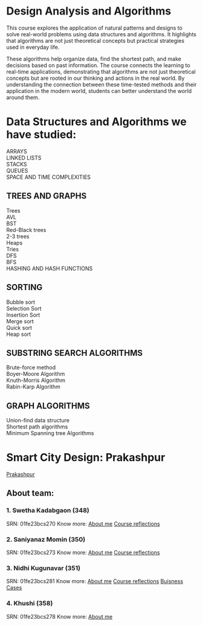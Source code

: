 # Design Analysis and Algorithms

This course explores the application of natural patterns and designs to solve real-world problems using data structures and algorithms. It highlights that algorithms are not just theoretical concepts but practical strategies used in everyday life.

These algorithms help organize data, find the shortest path, and make decisions based on past information. The course connects the learning to real-time applications, demonstrating that algorithms are not just theoretical concepts but are rooted in our thinking and actions in the real world. By understanding the connection between these time-tested methods and their application in the modern world, students can better understand the world around them.

# Data Structures and Algorithms we have studied:
ARRAYS  
LINKED LISTS  
STACKS  
QUEUES  
SPACE AND TIME COMPLEXITIES
## TREES AND GRAPHS  
Trees  
AVL  
BST  
Red-Black trees  
2-3 trees  
Heaps  
Tries  
DFS  
BFS  
HASHING AND HASH FUNCTIONS
## SORTING  
Bubble sort  
Selection Sort  
Insertion Sort  
Merge sort  
Quick sort  
Heap sort
## SUBSTRING SEARCH ALGORITHMS
Brute-force method  
Boyer-Moore Algorithm  
Knuth-Morris Algorithm  
Rabin-Karp Algorithm
## GRAPH ALGORITHMS
Union-find data structure  
Shortest path algorithms  
Minimum Spanning tree Algorithms

# Smart City Design: Prakashpur
[Prakashpur](prakashpur.md)

## About team:
### 1. Swetha Kadabgaon (348)
SRN: 01fe23bcs270
Know more: [About me](readme2.md)
[Course reflections](CourseReflection2.md)

### 2. Saniyanaz Momin (350)
SRN: 01fe23bcs273
Know more: [About me](readme3.md)
[Course reflections](CourseReflection3.md)

### 3. Nidhi Kugunavar (351)
SRN: 01fe23bcs281
Know more: [About me](readme1.md)
[Course reflections](course-reflection1.md)
[Buisness Cases](business_case1.md)

### 4. Khushi (358)
SRN: 01fe23bcs278
Know more: [About me](README4.md)
